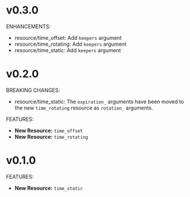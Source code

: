 # v0.3.0

ENHANCEMENTS:

* resource/time_offset: Add `keepers` argument
* resource/time_rotating: Add `keepers` argument
* resource/time_static: Add `keepers` argument

# v0.2.0

BREAKING CHANGES:

* resource/time_static: The `expiration_` arguments have been moved to the new `time_rotating` resource as `rotation_` arguments.

FEATURES:

* **New Resource:** `time_offset`
* **New Resource:** `time_rotating`

# v0.1.0

FEATURES:

* **New Resource:** `time_static`
